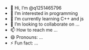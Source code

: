 - 👋 Hi, I’m @q1251465796
- 👀 I’m interested in programming
- 🌱 I’m currently learning C++ and js
- 💞️ I’m looking to collaborate on ...
- 📫 How to reach me ...
- 😄 Pronouns: ...
- ⚡ Fun fact: ...

<!---
q1251465796/q1251465796 is a ✨ special ✨ repository because its `README.md` (this file) appears on your GitHub profile.
You can click the Preview link to take a look at your changes.
--->
